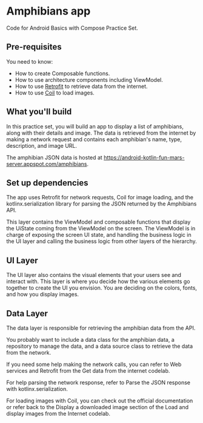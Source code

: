 Amphibians app
==================================

Code for Android Basics with Compose Practice Set.

Pre-requisites
--------------

You need to know:
- How to create Composable functions.
- How to use architecture components including ViewModel.
- How to use [Retrofit](https://square.github.io/retrofit/) to retrieve data from the internet.
- How to use [Coil](https://coil-kt.github.io/coil/) to load images.

What you'll build
--------------

In this practice set, you will build an app to display a list of amphibians, along with their details and image. 
The data is retrieved from the internet by making a network request and contains each amphibian's name, type, description, and image URL.

The amphibian JSON data is hosted at https://android-kotlin-fun-mars-server.appspot.com/amphibians.

Set up dependencies
--------------

The app uses Retrofit for network requests, Coil for image loading, and the kotlinx.serialization library for parsing the JSON returned by the Amphibians API.

This layer contains the ViewModel and composable functions that display the UiState coming from the ViewModel on the screen. The ViewModel is in charge of exposing the screen UI state, and handling the business logic in the UI layer and calling the business logic from other layers of the hierarchy.

UI Layer
--------------

The UI layer also contains the visual elements that your users see and interact with. 
This layer is where you decide how the various elements go together to create the UI you envision. 
You are deciding on the colors, fonts, and how you display images.

Data Layer
--------------

The data layer is responsible for retrieving the amphibian data from the API.

You probably want to include a data class for the amphibian data, a repository to manage the data, and a data source class to retrieve the data from the network.

If you need some help making the network calls, you can refer to Web services and Retrofit from the Get data from the internet codelab.

For help parsing the network response, refer to Parse the JSON response with kotlinx.serialization.

For loading images with Coil, you can check out the official documentation or refer back to the Display a downloaded image section of the Load and display images from the Internet codelab.